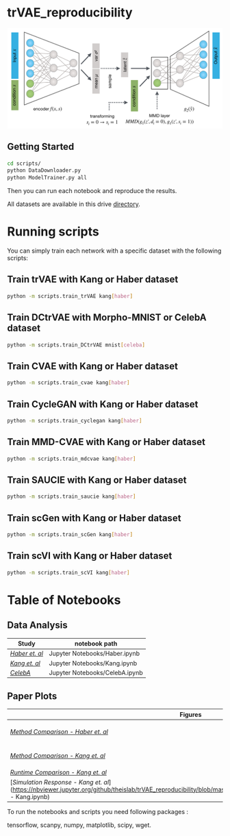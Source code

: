 # trVAE_reproducibility

<img align="center" src="./sketch.png?raw=true">

## Getting Started

```bash
cd scripts/
python DataDownloader.py
python ModelTrainer.py all
```

Then you can run each notebook and reproduce the results.

All datasets are available in this drive [directory](https://drive.google.com/drive/folders/1n1SLbXha4OH7j7zZ0zZAxrj_-2kczgl8?usp=sharing).


# Running scripts

You can simply train each network with a specific dataset with the following scripts: 

## Train trVAE with Kang or Haber dataset
```bash
python -m scripts.train_trVAE kang[haber] 
```

## Train DCtrVAE with Morpho-MNIST or CelebA dataset
```bash
python -m scripts.train_DCtrVAE mnist[celeba] 
```

## Train CVAE with Kang or Haber dataset
```bash
python -m scripts.train_cvae kang[haber] 
```

## Train CycleGAN with Kang or Haber dataset
```bash
python -m scripts.train_cyclegan kang[haber]
```

## Train MMD-CVAE with Kang or Haber dataset
```bash
python -m scripts.train_mdcvae kang[haber]
```

## Train SAUCIE with Kang or Haber dataset
```bash
python -m scripts.train_saucie kang[haber]
```

## Train scGen with Kang or Haber dataset
```bash
python -m scripts.train_scGen kang[haber]
```

## Train scVI with Kang or Haber dataset
```bash
python -m scripts.train_scVI kang[haber]
```

# Table of Notebooks 


## Data Analysis
Study       | notebook path     
---------------| ---------------
| [*Haber et. al*](https://nbviewer.jupyter.org/github/Naghipourfar/trVAE_reproducibility/blob/master/Jupyter%20Notebooks/Haber.ipynb)| Jupyter Notebooks/Haber.ipynb| 
| [*Kang et. al*](https://nbviewer.jupyter.org/github/Naghipourfar/trVAE_reproducibility/blob/master/Jupyter%20Notebooks/Kang.ipynb)| Jupyter Notebooks/Kang.ipynb| 
| [*CelebA*](https://nbviewer.jupyter.org/github/Naghipourfar/trVAE_reproducibility/blob/master/Jupyter%20Notebooks/CelebA.ipynb)| Jupyter Notebooks/CelebA.ipynb| 

## Paper Plots 
Figures  | notebook path     
---------------| ---------------
| [*Method Comparison - Haber et. al*](https://nbviewer.jupyter.org/github/theislab/trVAE_reproducibility/blob/master/Jupyter%20Notebooks/methodComparison-Haber.ipynb)| Jupyter Notebooks/methodComparison-Haber.ipynb| 
| [*Method Comparison - Kang et. al*](https://nbviewer.jupyter.org/github/theislab/trVAE_reproducibility/blob/master/Jupyter%20Notebooks/methodComparison-Kang.ipynb)| Jupyter Notebooks/methodComparison-Kang.ipynb| 
| [*Runtime Comparison - Kang et. al*](https://nbviewer.jupyter.org/github/theislab/trVAE_reproducibility/blob/master/Jupyter%20Notebooks/Time.ipynb)| Jupyter Notebooks/Time.ipynb|
| [*Simulation Response - Kang et. al*](https://nbviewer.jupyter.org/github/theislab/trVAE_reproducibility/blob/master/Jupyter%20Notebooks/BoxPlots_StackedViolins - Kang.ipynb)| Jupyter Notebooks/BoxPlots_StackedViolins - Kang.ipynb|

To run the notebooks and scripts you need following packages :

tensorflow, scanpy, numpy, matplotlib, scipy, wget.
